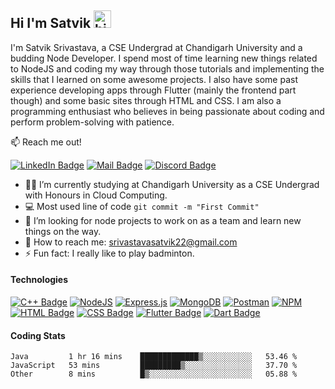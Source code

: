 ## Hi I'm Satvik <img src="https://user-images.githubusercontent.com/1303154/88677602-1635ba80-d120-11ea-84d8-d263ba5fc3c0.gif" width="28px" alt="hi">

I'm Satvik Srivastava, a CSE Undergrad at Chandigarh University and a budding Node Developer. I spend most of time learning new things related to NodeJS and coding my way through those tutorials and implementing the skills that I learned on some awesome projects. I also have some past experience developing apps through Flutter (mainly the frontend part though) and some basic sites through HTML and CSS. I am also a programming enthusiast who believes in being passionate about coding and perform problem-solving with patience.

:mailbox: Reach me out!

[![LinkedIn Badge](https://img.shields.io/badge/-Satvik-0e76a8?style=flat&labelColor=0e76a8&logo=linkedin&logoColor=white)](https://www.linkedin.com/in/satvik-srivastava-8237aa202/) [![Mail Badge](https://img.shields.io/badge/-satviksriv-c0392b?style=flat&labelColor=c0392b&logo=gmail&logoColor=white)](mailto:srivastavasatvik22@gmail.com) [![Discord Badge](https://img.shields.io/badge/-SubZero-00008B?style=flat&labelColor=00008B&logo=discord&logoColor=white)](https://discordapp.com/users/6458/)



- 👨‍🎓 I’m currently studying at Chandigarh University as a CSE Undergrad with Honours in Cloud Computing.
- :computer: Most used line of code `git commit -m "First Commit"`
- 🤔 I’m looking for node projects to work on as a team and learn new things on the way.
- 📧 How to reach me: srivastavasatvik22@gmail.com
- ⚡ Fun fact: I really like to play badminton.

#### Technologies


[![C++ Badge](https://img.shields.io/badge/C%2B%2B-00599C?style=for-the-badge&logo=c%2B%2B&logoColor=white)](https://github.com/satviksriv?tab=repositories)
[![NodeJS](https://img.shields.io/badge/node.js-6DA55F?style=for-the-badge&logo=node.js&logoColor=white)](https://github.com/satviksriv?tab=repositories)
[![Express.js](https://img.shields.io/badge/express.js-%23404d59.svg?style=for-the-badge&logo=express&logoColor=%2361DAFB)](https://github.com/satviksriv?tab=repositories)
[![MongoDB](https://img.shields.io/badge/MongoDB-%234ea94b.svg?style=for-the-badge&logo=mongodb&logoColor=white)](https://github.com/satviksriv?tab=repositories)
[![Postman](https://img.shields.io/badge/Postman-FF6C37?style=for-the-badge&logo=postman&logoColor=white)](https://github.com/satviksriv?tab=repositories)
[![NPM](https://img.shields.io/badge/NPM-%23000000.svg?style=for-the-badge&logo=npm&logoColor=white)](https://github.com/satviksriv?tab=repositories)
[![HTML Badge](https://img.shields.io/badge/HTML5-E34F26?style=for-the-badge&logo=html5&logoColor=white)](https://github.com/satviksriv?tab=repositories)
[![CSS Badge](https://img.shields.io/badge/CSS3-1572B6?style=for-the-badge&logo=css3&logoColor=white)](https://github.com/satviksriv?tab=repositories)
[![Flutter Badge](https://img.shields.io/badge/Flutter-02569B?style=for-the-badge&logo=flutter&logoColor=white)](https://github.com/satviksriv?tab=repositories)
[![Dart Badge](https://img.shields.io/badge/Dart-0175C2?style=for-the-badge&logo=dart&logoColor=white)](https://github.com/satviksriv?tab=repositories) 


#### Coding Stats

<!--START_SECTION:waka-->

```text
Java         1 hr 16 mins    █████████████▒░░░░░░░░░░░   53.46 %
JavaScript   53 mins         █████████▒░░░░░░░░░░░░░░░   37.70 %
Other        8 mins          █▒░░░░░░░░░░░░░░░░░░░░░░░   05.88 %
```

<!--END_SECTION:waka-->
